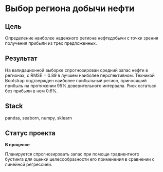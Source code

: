 # Выбор региона добычи нефти

## Цель
Определение наиболее надежного региона нефтедобычи с точки зрения получения прибыли из трех предложенных. 

## Результат
На валидационной выборке спрогнозирован средний запас нефти в регионах, с RMSE = 0.89 в лучшем наиболее перспективном. Техникой Bootstrap подтвержден наиболее прибыльный регион, приносяший прибыль на протяжении 95% доверительного интервала. Риск остаться без прибыли в нем 0.6%.

## Stack
pandas, seaborn, numpy, sklearn

## Статус проекта
**В процессе** 

Планируется спрогнозировать запас при помощи градиентного бустинга для оценки целесообразности его применения в сравнении с линейной регрессией. 

